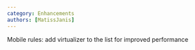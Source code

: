 ```yaml
---
category: Enhancements
authors: [MatissJanis]
---
```


Mobile rules: add virtualizer to the list for improved performance
